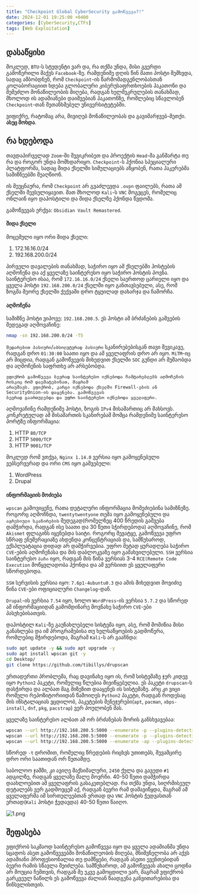 ```yaml
---
title: "Checkpoint Global CyberSecurity გამოწვევა?!"
date: 2024-12-01 19:25:00 +0400
categories: [CyberSecurity,CTFs]
tags: [Web Exploitation]
---
```


## დასაწყისი

მოკლედ, `BTU`-ს სტუდენტი ვარ და, რა თქმა უნდა, მისი გვერდი გამოწერილი მაქვს `Facebook`-ზე. რამდენიმე დღის წინ მათი პოსტი შემხვდა, სადაც ამბობდნენ, რომ `Checkpoint`-ის წარმომადგენლობასთან კოლაბორაციით ხდება გლობალური კიბერუსაფრთხოების ჰაკათონი და შემეძლო მონაწილეობის მიღება, რადგან ხელშეკრულების თანახმად, მხოლოდ ის ადამიანები დაიშვებიან ჰაკათონზე, რომლებიც სწავლობენ `Checkpoint`-თან შეთანხმებულ უნივერსიტეტებში.

ვიფიქრე, რატომაც არა, მივიღებ მონაწილეობას და გავიმარჯვებ-მეთქი. **ასეც მოხდა**.

## რა ხდებოდა

თავდაპირველად `Zoom`-ში შევიკრიბეთ და პროექტის `Head`-მა განმარტა თუ რა და როგორ უნდა მომხდარიყო. `Checkpoint`-ს ჰქონია სპეციალური პლატფორმა, სადაც შიდა ქსელში სიმულაციებს აწყობენ, რათა ჰაკერებმა სამიზნეებში შეაღწიონ.

ის მეუცნაურა, რომ `Checkpoint` არ გვაძლევდა `.ovpn` ფაილებს, რათა ამ ქსელში შევსულიყავით. მათ მხოლოდ `Kali`-ს `VNC` მოგვცეს, რომელიც ონლაინ იყო დაჰოსტილი და შიდა ქსელზე ჰქონდა წვდომა.

გამოწვევას ერქვა: `Obsidian Vault Remastered`.

#### შიდა ქსელი

მოცემული იყო ორი შიდა ქსელი:

1. 172.16.16.0/24
2. 192.168.200.0/24

პირველი დავალების თანახმად, საჭირო იყო ამ ქსელებში ჰოსტების აღმოჩენა და აქ ყველაზე საინტერესო იყო საჭირო ჰოსტის პოვნა. საინტერესო ისაა, რომ `172.16.16.0/24` ქსელი საერთოდ ცარიელი იყო და ყველა ჰოსტი `192.168.200.0/24` ქსელში იყო განთავსებული, ასე, რომ ზოგმა მეორე ქსელში ქექვაში დრო ტყუილად დახარჯა და ჩამორჩა.

#### აღმოჩენა

სამიზნე ჰოსტი ვიპოვე: `192.168.200.5`. ეს ჰოსტი ამ ბრძანების გაშვების შედეგად აღმოვაჩინე:

```bash
nmap -sn 192.168.200.0/24 -T5
```

`შედარებით პასიური`/`აბსოლუტურად პასიური` სკანირებებისგან თავი შევიკავე, რადგან დრო `01:30:00` საათი იყო და ამ ყველაფრის დრო არ იყო. `MiTM`-იც არ მიცდია, რადგან გამოწვევის მიხედვით ქსელში `SOC` გუნდი არ მუშაობდა და აღმოჩენის საფრთხე არ არსებობდა.

	ვფიქრობ გამოწვევა ბევრად საინტერესო იქნებოდა ჩამტარებლებს აღმოჩენის რისკიც რომ დაემატებინათ, მაგრამ
	არაუშავს. ვფიქრობ, კარგი იქნებოდა ქსელში Firewall-ების ან SecurityOnion-ის დაყენება. გამოწვევას
	ბევრად გაართულებდა და უფრო საინტერესო იქნებოდა ყველაფერი.

აღმოვაჩინე რამდენიმე ჰოსტი, ზოგის `IPv4` მისამართიც არ მახსოვს. კონკრეტულად ამ მისამართის სკანირებამ მომცა რამდენიმე საინტერესო პორტზე ინფორმაცია:

1. HTTP `80/TCP`
2. HTTP `5000/TCP`
3. HTTP `9001/TCP`

მოკლედ რომ ვთქვა, `Nginx 1.14.0` ვერსია იყო გამოყენებული ვებსერვერად და ორი `CMS` იყო გაშვებული:

1. WordPress
2. Drupal

#### ინფორმაციის მოძიება

`wpscan` გამოვიყენე, რათა დეტალური ინფორმაცია მომეძიებინა სამიზნეზე. როგორც აღმოჩნდა, `twentytwentyone` თემა იყო გამოყენებული და `აგრესიული სკანირების` შედეგად(რომელზეც 400 წრედის გაშვება დამჭირდა, რადგან ისე საათი და 30 წუთი სჭირდებოდა) აღმოვაჩინე, რომ `Akismet` ფლაგინს იყენებდა საიტი. როგორც შევატყე, გამოწვევა უფრო სწრაფ ენუმერაციაზე ახდენდა კონცენტრაციას და, სამწუხაროდ, ექსპლუატაცია დიდად არ დამჭირვებია. უფრო მეტად ყურადღება საჭირო `CVE`-ების აღმოჩენასა და მის დაბლოკვაზე იყო გამახვილებული. `SSH` ვერსია საინტერესო `პაჩი` იყო, რადგან მის წინა ვერსიას 3-4 `RCE(Remote Code Execution` მოწყვლადობა ჰქონდა და ამ ვერსიით ეს ყველაფერი სწორდებოდა.

`SSH` სერვისის ვერსია იყო: `7.6p1-4ubuntu0.3` და ამის მიხედვით მოვიძიე წინა `CVE`-ები ოფიციალური `Changelog`-დან.

`Drupal`-ის ვერსია `7.54` იყო, ხოლო `WordPress`-ის ვერსია `5.7.2` და სწორედ ამ ინფორმაციიდან გამომდინარე მოვნახე საჭირო `CVE`-ები პასუხებისათვის.

დაჰოსტილ `Kali`-ზე გაუნახლებელი სისტემა იყო, ასე, რომ მომიწია მისი განახლება და იმ პროგრამებისა თუ ხელსაწყოების გადმოწერა, რომლებიც მჭირდებოდა, მაგრამ `Kali`-ს არ გააჩნდა:

```bash
sudo apt update -y && sudo apt upgrade -y
sudo apt install wpscan git -y
cd Desktop/
git clone https://github.com/tibillys/drupscan
```

ერთადერთი პრობლემა, რაც დავინახე იყო ის, რომ სისტემაზე ჯერ კიდევ იყო `Python2` პაკეტი, რომელიც წლებია მივიწყებულია. ეს პაკეტი `drupscan`-ს დასჭირდა და ალბათ მაგ მიზეზით დააყენეს ის სისტემაზე. არც კი ვიცი რომელი რეპოზიტორიიდან წამოიღეს `Python2` პაკეტი, რადგან როდესაც მის ინსტალაციას ვცდილობ, პაკეტების მენეჯერები(`apt`, `pacman`, `xbps-install`, `dnf`, `pkg`, `pacstrap`) ვერ პოულობენ მას.

ყველაზე საინტერესო ალბათ ამ ორ ბრძანებას შორის განსხვავებაა:

```bash
wpscan --url http://192.168.200.5:5000 --enumerate -p --plugins-detection aggressive
wpscan --url http://192.168.200.5:5000 --enumerate -p --plugins-detection aggressive -t 200
wpscan --url http://192.168.200.5:5000 --enumerate -ap --plugins-detection aggressive -t 400
```

სწორედ `-t` დროშით, რომელიც წრედების რიცხვს უთითებს, შევამცირე დრო ორი საათიდან ორ წუთამდე.

საბოლოო ჯამში, კი ავიღე მაქსიმალური, `2450` ქულა და გავედი `#1` ადგილზე, რადგან ყველაზე მალე მოვრჩი. 40-50 წუთი დამჭირდა დაახლოებით ამ ყველაფრის გასაკეთებლად. რა თქმა უნდა, სიღრმისეულ დეტალებს ვერ გადმოვცემ აქ, რადგან ბევრი რამ დამავიწყდა, მაგრამ ამ ყველაფერმა იმ სირთულეებთან ერთად და `VNC` ჰოსტის ჭედვასთან ერთად(`Kali` ჰოსტი ჭედავდა) 40-50 წუთი წაიღო.

![1.png](https://44b4c0.github.io/assets/img/posts/17/1.png)

## შეფასება

ვფიქრობ საკმაოდ საინტერესო გამოწვევა იყო და ყველა ადამიანმა უნდა სცადოს ასეთ გამოწვევებში მონაწილეობის მიღება, მნიშვნელობა არ აქვს ადამიანი პროფესიონალია თუ დამწყები, რადგან ასეთი ევენთებიდან ბევრი რამის სწავლა შეიძლება. სამწუხაროდ, ამ გამოწვევას ახალი ცოდნა არ მოუცია ჩემთვის, რადგან მე უკვე გამოცდილი ვარ, მაგრამ ვფიქრობ გარკვეულ ნაწილს ეს გამოწვევა ძალიან წაადგენა განვითარებისა და წინსვლისთვის.

